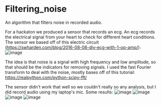 # Filtering_noise
An algorithm that filters noise in recorded audio.

For a hackaton we produced a sensor that records an ecg. An ecg records the electrical signal from your heart to check for different heart conditions. The sensor we based off of this electric circuit (https://swharden.com/blog/2016-08-08-diy-ecg-with-1-op-amp/):
![image](https://user-images.githubusercontent.com/80387555/115850532-3e8be480-a426-11eb-9f69-0976c05bfd23.png)

The idea is that noise is a signal with high frequency and low amplitude, so that should be the indicators for removing signals.
I used the fast Fourier transform to deal with the noise, mostly bases off of this tutorial: https://realpython.com/python-scipy-fft/

The sensor didn't work that well so we couldn't really so any analysis, but I did record audio using my laptop's mic. Some results:
![image](https://user-images.githubusercontent.com/80387555/115857296-cde8c600-a42d-11eb-9e43-b0fbb4652781.png)
![image](https://user-images.githubusercontent.com/80387555/115857326-d93bf180-a42d-11eb-8180-5cd0f79fd565.png)
![image](https://user-images.githubusercontent.com/80387555/115857358-e22cc300-a42d-11eb-8261-872e4a746cfb.png)
![image](https://user-images.githubusercontent.com/80387555/115857375-e9ec6780-a42d-11eb-842b-5ff055789268.png)
